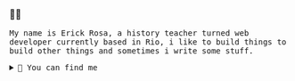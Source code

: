 ### 👋🥝
<samp>

My name is Erick Rosa, a history teacher turned web developer currently based in Rio, i like to build things to build other things and sometimes i write some stuff.

<details>
  <summary>👏 You can find me</summary>
  <br>
  
 [<img src='https://cdn.jsdelivr.net/npm/simple-icons@3.0.1/icons/linkedin.svg' alt='Linkedin' height='20' style="margin-right: 10px">](https://www.linkedin.com/in/erick-rosa-1465a07a/) [<img src='https://cdn.jsdelivr.net/npm/simple-icons@3.0.1/icons/instagram.svg' alt='Instagram' height='20'>](https://www.instagram.com/erickrozza/)
  <br>  
#### Feel free to contact me and thanks for visiting.
</samp>
 
